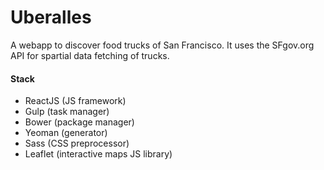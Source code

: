 # Uberalles
A webapp to discover food trucks of San Francisco. It uses the SFgov.org API for spartial data fetching of trucks.  

#### Stack
- ReactJS (JS framework)
- Gulp (task manager)
- Bower (package manager)
- Yeoman (generator)
- Sass (CSS preprocessor)
- Leaflet (interactive maps JS library)
